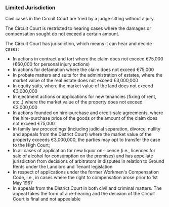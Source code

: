 ###  Limited Jurisdiction

Civil cases in the Circuit Court are tried by a judge sitting without a jury.

The Circuit Court is restricted to hearing cases where the damages or
compensation sought do not exceed a certain amount.

The Circuit Court has jurisdiction, which means it can hear and decide cases:

  * In actions in contract and tort where the claim does not exceed €75,000 (€60,000 for personal injury actions) 
  * In actions for defamation where the claim does not exceed €75,000 
  * In probate matters and suits for the administration of estates, where the market value of the real estate does not exceed €3,000,000 
  * In equity suits, where the market value of the land does not exceed €3,000,000 
  * In ejectment actions or applications for new tenancies (fixing of rent, etc.,) where the market value of the property does not exceed €3,000,000 
  * In actions founded on hire-purchase and credit-sale agreements, where the hire-purchase price of the goods or the amount of the claim does not exceed €75,000 
  * In family law proceedings (including judicial separation, divorce, nullity and appeals from the District Court) where the market value of the property exceeds €3,000,000, the parties may opt to transfer the case to the High Court; 
  * In all cases of application for new liquor on-licence (i.e., licences for sale of alcohol for consumption on the premises) and has appellate jurisdiction from decisions of arbitrators in disputes in relation to Ground Rents under the Landlord and Tenant legislation 
  * In respect of applications under the former Workmen's Compensation Code, i.e., in cases where the right to compensation arose prior to 1st May 1967 
  * In appeals from the District Court in both civil and criminal matters. The appeal takes the form of a re-hearing and the decision of the Circuit Court is final and not appealable 
